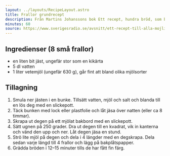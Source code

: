 ```yaml
---
layout: ../layouts/RecipeLayout.astro
title: Frallor grundrecept
description: Från Martins Johanssons bok Ett recept, hundra bröd, som bara innehåller ett enda recept som kan varieras för att göra en massa olika sorters bröd. Sommaren 2025 lånade jag den boken och bakade frallor varje morgon medan vi var på Gotland några veckor. Jag varierade frallorna något varje dag för att få lit e känsla kring hur smak, konsistens och utseende varierar när man har olika sorters mjöl eller andra små justeringar.
minutes: 60
source: https://www.sverigesradio.se/avsnitt/ett-recept-till-alla-mojliga-brod
---
```


## Ingredienser (8 små frallor)

- en liten bit jäst, ungefär stor som en kikärta
- 5 dl vatten
- 1 liter vetemjöl (ungefär 630 g), går fint att bland olika mjölsorter

## Tillagning

1. Smula ner jästen i en bunke. Tillsätt vatten, mjöl och salt och blanda till en lös deg med en slickepott.
1. Täck bunken med lock eller plastfolie och låt jäsa över natten (eller ca 8 timmar).
1. Skrapa ut degen på ett mjölat bakbord med en slickepott.
1. Sätt ugnen på 250 grader. Dra ut degen till en kvadrat, vik in kanterna och vänd den upp och ner. Låt degen jäsa en stund.
1. Strö lite mjöl på degen och dela i 4 längder med en degskrapa. Dela sedan varje längd till 4 frallor och lägg på bakplåtspapper.
1. Grädda bröden i 12–15 minuter tills de har fått fin färg.
